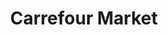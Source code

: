 ---
title: "Carrefour Market"
url: /nerja/carrefour-market-carretera-malaga-almeria/
shop: supermercado
---